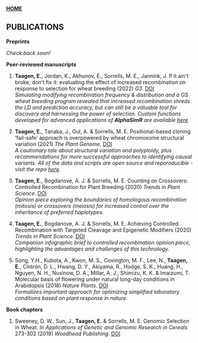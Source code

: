 **<span style="color: grey;"> [HOME](./index.md) </span>**

## PUBLICATIONS  

**Preprints**  

*Check back soon!* 

**Peer-reviewed manuscripts**  

1. **Taagen, E.**, Jordan, K., Akhunov, E., Sorrells, M. E., Jannink, J. If it ain't broke, don't fix it: evaluating the effect of increased recombination on response to selection for wheat breeding (2022) *G3.* [DOI](https://doi.org/10.1093/g3journal/jkac291)   
*Simulating modifying recombination frequency & distribution and a GS wheat breeding program revealed that increased recombination shreds the LD and prediction accuracy, but can still be a valuable tool for discovery and harnessing the power of selection. Custom functions developed for advanced applications of **AlphaSimR** are available [here](https://github.com/etaagen/dissertation_chapter_4)*.  

2. **Taagen, E.**, Tanaka, J., Gul, A. & Sorrells, M. E. Positional-based cloning ‘fail-safe’ approach is overpowered by wheat chromosome structural variation (2021) *The Plant Genome*. [DOI](https://acsess.onlinelibrary.wiley.com/doi/full/10.1002/tpg2.20106)   
*A cautionary tale about structural variation and polyploidy, plus recommendations for more successful approaches to identifying causal variants. All of the data and scripts are open source and reporoducible - visit the repo [here](https://github.com/etaagen/Taagen_2021_TPG).*   

3. **Taagen, E.**, Bogdanove, A. J. & Sorrells, M. E. Counting on Crossovers: Controlled Recombination for Plant Breeding (2020) *Trends in Plant Science*. [DOI](https://doi.org/10.1016/j.tplants.2019.12.017)   
*Opinion piece exploring the boundaries of homologous recombination (mitosis) or crossovers (meiosis) for increased control over the inheritance of preferred haplotypes.*

4. **Taagen, E.**, Bogdanove, A. J. & Sorrells, M. E. Achieving Controlled Recombination with Targeted Cleavage and Epigenetic Modifiers (2020) *Trends in Plant Science*. [DOI](https://doi.org/10.1016/j.tplants.2019.12.018)    
*Companion infographic brief to controlled recombination opinion piece, highlighting the advantages and challenges of this technology.*

5. Song, Y.H., Kubota, A., Kwon, M. S., Covington, M. F., Lee, N., **Taagen, E.**, Cintrón, D. L., Hwang, D. Y., Akiyama, R., Hodge, S. K., Huang, H., Nguyen, N. H., Nusinow, D. A., Millar, A. J., Shimizu, K. K. & Imaizumi, T. Molecular basis of flowering under natural long-day conditions in Arabidopsis (2018) *Nature Plants*. [DOI](https://dx.doi.org/10.1038%2Fs41477-018-0253-3)    
*Formalizes important approach for optimizing simplified laboratory conditions based on plant response in nature.*

**Book chapters**  

1. Sweeney, D. W., Sun, J., **Taagen, E.** & Sorrells, M. E. Genomic Selection in Wheat. *In Applications of Genetic and Genomic Research in Cereals* 273-302 (2019) *Woodhead Publishing*. [DOI](https://doi.org/10.1016/B978-0-08-102163-7.00013-2)
